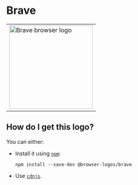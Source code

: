 # Brave

<table>
    <tr height=230>
        <td>
            <a href="https://github.com/alrra/browser-logos/tree/0f6574911b8d56098d33abeb4a548d24c4f2fbd0/src/brave">
                <img width=220 src="https://raw.githubusercontent.com/alrra/browser-logos/0f6574911b8d56098d33abeb4a548d24c4f2fbd0/src/brave/brave.svg?sanitize=true" alt="Brave browser logo">
            </a>
        </td>
    </tr>
</table>

## How do I get this logo?

You can either:

* Install it using [`npm`][npm]:

  `npm install --save-dev @browser-logos/brave`

* Use [`cdnjs`][cdnjs].

<!-- Link labels: -->

[cdnjs]: https://cdnjs.com/libraries/browser-logos
[npm]: https://www.npmjs.com/
